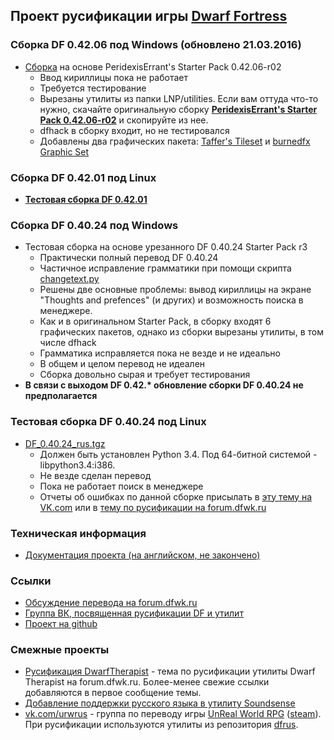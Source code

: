 ## Проект русификации игры [Dwarf Fortress](http://bay12games.com/dwarves/)

### **Сборка DF 0.42.06 под Windows** (обновлено 21.03.2016)

- [Сборка](https://bitbucket.org/dfint/downloads/downloads/PeridexisErrants_Starter_Pack_0.42.06-r02-ru21.03.2016.7z) на основе PeridexisErrant's Starter Pack 0.42.06-r02
  - Ввод кириллицы пока не работает
  - Требуется тестирование
  - Вырезаны утилиты из папки LNP/utilities. Если вам оттуда что-то нужно, скачайте оригинальную сборку **[PeridexisErrant's Starter Pack 0.42.06-r02](http://dffd.bay12games.com/file.php?id=11309)** и скопируйте из нее.
  - dfhack в сборку входит, но не тестировался
  - Добавлены два графических пакета: [Taffer's Tileset](http://www.bay12forums.com/smf/index.php?topic=107924.0) и [burnedfx Graphic Set](http://www.bay12forums.com/smf/index.php?topic=143588.0)

### **Сборка DF 0.42.01 под Linux**

- **[Тестовая сборка DF 0.42.01](https://bitbucket.org/dfint/downloads/downloads/df_linux_sborka_42_01.tar.gz)**

### Cборка DF 0.40.24 под Windows

- Тестовая сборка на основе урезанного DF 0.40.24 Starter Pack r3
  - Практически полный перевод DF 0.40.24
  - Частичное исправление грамматики при помощи скрипта [changetext.py](https://bitbucket.org/dfint/changetextpy_script/src)
  - Решены две основные проблемы: вывод кириллицы на экране "Thoughts and prefences" (и других) и возможность поиска в менеджере.
  - Как и в оригинальном Starter Pack, в сборку входят 6 графических пакетов, однако из сборки вырезаны утилиты, в том числе dfhack
  - Грамматика исправляется пока не везде и не идеально
  - В общем и целом перевод не идеален
  - Сборка довольно сырая и требует тестирования
- **В связи с выходом DF 0.42.\* обновление сборки DF 0.40.24 не предполагается**

### Тестовая сборка DF 0.40.24 под **Linux**

- [DF_0.40.24_rus.tgz](https://bitbucket.org/dfint/downloads/downloads/DF_0.40.24_rus.tgz)
  - Должен быть установлен Python 3.4. Под 64-битной системой - libpython3.4:i386.
  - Не везде сделан перевод
  - Пока не работает поиск в менеджере
  - Отчеты об ошибках по данной сборке присылать в [эту тему на VK.com](https://vk.com/topic-50714193_32083974) или в [тему по русификации на forum.dfwk.ru](http://forum.dfwk.ru/index.php?topic=204.msg40943#new)

### Техническая информация

- [Документация проекта (на английском, не закончено)](https://github.com/dfint/dfint-docs/wiki)

### Ссылки

- [Обсуждение перевода на forum.dfwk.ru](http://forum.dfwk.ru/index.php/topic,204.0.html)
- [Группа ВК, посвященная русификации DF и утилит](https://vk.com/dfrus)
- [Проект на github](https://github.com/dfint)

### Смежные проекты

- [Русификация DwarfTherapist](http://forum.dfwk.ru/index.php/topic,1201.0.html) - тема по русификации утилиты Dwarf Therapist на forum.dfwk.ru. Более-менее свежие ссылки добавляются в первое сообщение темы.
- [Добавление поддержки русского языка в утилиту Soundsense](https://bitbucket.org/Skin36/sounsenserus/wiki/Home)
- [vk.com/urwrus](https://vk.com/urwrus) - группа по переводу игры [UnReal World RPG](https://unrealworld.fi) ([steam](https://store.steampowered.com/app/351700/UnReal_World/)). При русификации используются утилиты из репозитория [dfrus](https://github.com/dfint/dfrus).
